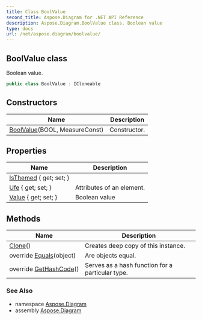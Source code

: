 ```yaml
---
title: Class BoolValue
second_title: Aspose.Diagram for .NET API Reference
description: Aspose.Diagram.BoolValue class. Boolean value
type: docs
url: /net/aspose.diagram/boolvalue/
---
```

## BoolValue class

Boolean value.

```csharp
public class BoolValue : ICloneable
```

## Constructors

| Name | Description |
| --- | --- |
| [BoolValue](boolvalue/)(BOOL, MeasureConst) | Constructor. |

## Properties

| Name | Description |
| --- | --- |
| [IsThemed](../../aspose.diagram/boolvalue/isthemed/) { get; set; } |  |
| [Ufe](../../aspose.diagram/boolvalue/ufe/) { get; set; } | Attributes of an element. |
| [Value](../../aspose.diagram/boolvalue/value/) { get; set; } | Boolean value |

## Methods

| Name | Description |
| --- | --- |
| [Clone](../../aspose.diagram/boolvalue/clone/)() | Creates deep copy of this instance. |
| override [Equals](../../aspose.diagram/boolvalue/equals/)(object) | Are objects equal. |
| override [GetHashCode](../../aspose.diagram/boolvalue/gethashcode/)() | Serves as a hash function for a particular type. |

### See Also

* namespace [Aspose.Diagram](../../aspose.diagram/)
* assembly [Aspose.Diagram](../../)


